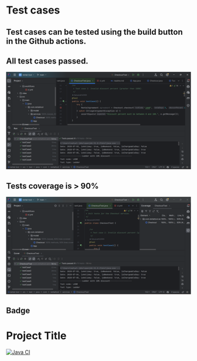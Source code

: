 # Test cases

## Test cases can be tested using the build button in the Github actions.

## All test cases passed.
![img_1.png](img_1.png)

## Tests coverage is > 90%
![img_2.png](img_2.png)

## Badge

# Project Title

[![Java CI](https://github.com/your-username/your-repo-name/actions/workflows/ci.yml/badge.svg)](https://github.com/your-username/your-repo-name/actions/workflows/ci.yml)

